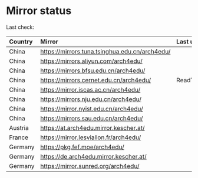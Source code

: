 <script src="./time.js"></script>
# Mirror status
Last check: <script type="text/javascript">localize(1748402231.0611215);</script>

|Country|Mirror|Last update|
|:------|:-----|:----------|
|China|https://mirrors.tuna.tsinghua.edu.cn/arch4edu/|<script type="text/javascript">localize(1748371937);</script>|
|China|https://mirrors.aliyun.com/arch4edu/|<script type="text/javascript">localize(1748371937);</script>|
|China|https://mirrors.bfsu.edu.cn/arch4edu/|<script type="text/javascript">localize(1748330158);</script>|
|China|https://mirrors.cernet.edu.cn/arch4edu/|ReadTimeout|
|China|https://mirror.iscas.ac.cn/arch4edu/|<script type="text/javascript">localize(1748371937);</script>|
|China|https://mirrors.nju.edu.cn/arch4edu/|<script type="text/javascript">localize(1748330158);</script>|
|China|https://mirror.nyist.edu.cn/arch4edu/|<script type="text/javascript">localize(1748330158);</script>|
|China|https://mirrors.sau.edu.cn/arch4edu/|<script type="text/javascript">localize(1731653531);</script>|
|Austria|https://at.arch4edu.mirror.kescher.at/|<script type="text/javascript">localize(1748371937);</script>|
|France|https://mirror.lesviallon.fr/arch4edu/|<script type="text/javascript">localize(1748371937);</script>|
|Germany|https://pkg.fef.moe/arch4edu/|<script type="text/javascript">localize(1748371937);</script>|
|Germany|https://de.arch4edu.mirror.kescher.at/|<script type="text/javascript">localize(1748371937);</script>|
|Germany|https://mirror.sunred.org/arch4edu/|<script type="text/javascript">localize(1748371937);</script>|

<script src="./tablefilter/tablefilter.js"></script>
<script src="./table.js"></script>